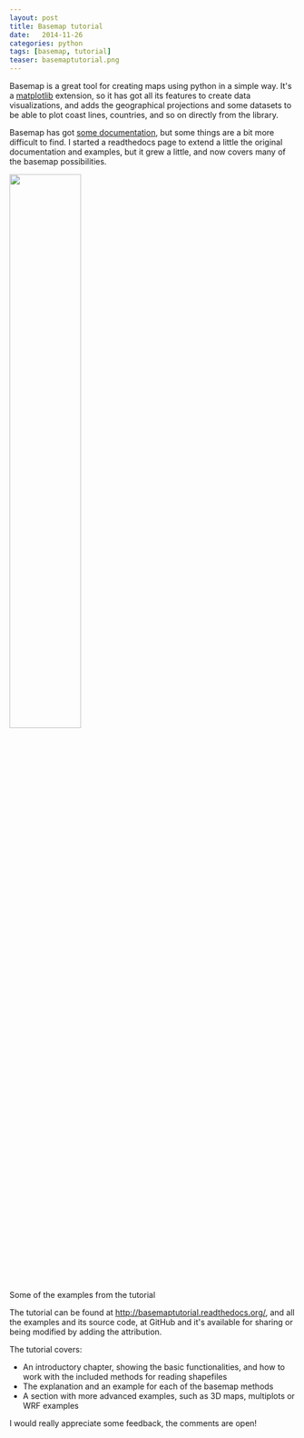 ```yaml
---
layout: post
title: Basemap tutorial
date:   2014-11-26
categories: python
tags: [basemap, tutorial]
teaser: basemaptutorial.png
---
```


Basemap is a great tool for creating maps using python in a simple way. It's a [matplotlib](http://matplotlib.org/) extension, so it has got all its features to create data visualizations, and adds the geographical projections and some datasets to be able to plot coast lines, countries, and so on directly from the library.

Basemap has got [some documentation](http://matplotlib.org/basemap/index.html), but some things are a bit more difficult to find. I started a readthedocs page to extend a little the original documentation and examples, but it grew a little, and now covers many of the basemap possibilities.

<img src="{{ site.baseurl }}/images/python/basemaptutorial.png" width="50%"/>

Some of the examples from the tutorial

The tutorial can be found at http://basemaptutorial.readthedocs.org/, and all the examples and its source code, at GitHub and it's available for sharing or being modified by adding the attribution.

The tutorial covers:

* An introductory chapter, showing the basic functionalities, and how to work with the included methods for reading shapefiles
* The explanation and an example for each of the basemap methods
* A section with more advanced examples, such as 3D maps, multiplots or WRF examples

 I would really appreciate some feedback, the comments are open!
